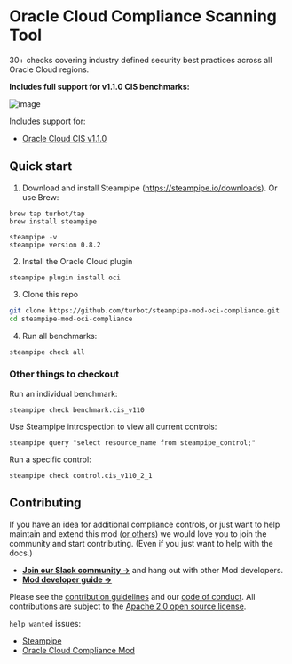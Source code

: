 # Oracle Cloud Compliance Scanning Tool

30+ checks covering industry defined security best practices across all Oracle Cloud regions.

**Includes full support for v1.1.0 CIS benchmarks:**

![image](https://raw.githubusercontent.com/turbot/steampipe-mod-oci-compliance/main/docs/oci-compliance-mod-console.png)

Includes support for:
* [Oracle Cloud CIS v1.1.0](https://hub.steampipe.io/mods/turbot/oci_compliance/controls/benchmark.cis_v110)

## Quick start

1) Download and install Steampipe (https://steampipe.io/downloads). Or use Brew:

```shell
brew tap turbot/tap
brew install steampipe

steampipe -v
steampipe version 0.8.2
```

2) Install the Oracle Cloud plugin
```shell
steampipe plugin install oci
```

3) Clone this repo
```sh
git clone https://github.com/turbot/steampipe-mod-oci-compliance.git
cd steampipe-mod-oci-compliance
```

4) Run all benchmarks:
```shell
steampipe check all
```

### Other things to checkout

Run an individual benchmark:
```shell
steampipe check benchmark.cis_v110
```

Use Steampipe introspection to view all current controls:
```
steampipe query "select resource_name from steampipe_control;"
```

Run a specific control:
```shell
steampipe check control.cis_v110_2_1
```

## Contributing

If you have an idea for additional compliance controls, or just want to help maintain and extend this mod ([or others](https://github.com/topics/steampipe-mod)) we would love you to join the community and start contributing. (Even if you just want to help with the docs.)

- **[Join our Slack community →](https://join.slack.com/t/steampipe/shared_invite/zt-oij778tv-lYyRTWOTMQYBVAbtPSWs3g)** and hang out with other Mod developers.
- **[Mod developer guide →](https://steampipe.io/docs/using-steampipe/writing-controls)**

Please see the [contribution guidelines](https://github.com/turbot/steampipe/blob/main/CONTRIBUTING.md) and our [code of conduct](https://github.com/turbot/steampipe/blob/main/CODE_OF_CONDUCT.md). All contributions are subject to the [Apache 2.0 open source license](https://github.com/turbot/steampipe-mod-oci-compliance/blob/main/LICENSE).

`help wanted` issues:
- [Steampipe](https://github.com/turbot/steampipe/labels/help%20wanted)
- [Oracle Cloud Compliance Mod](https://github.com/turbot/steampipe-mod-oci-compliance/labels/help%20wanted)
